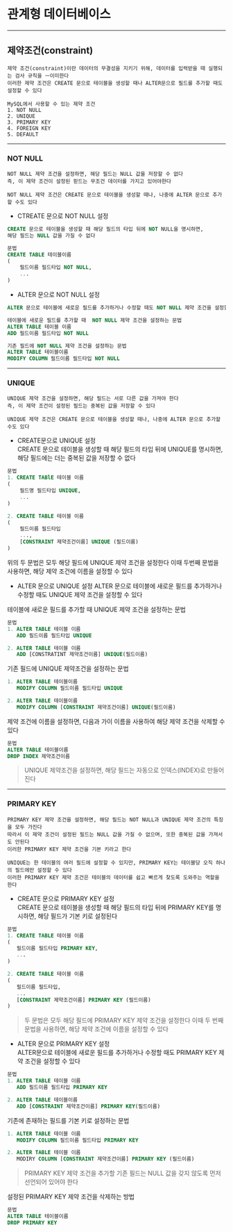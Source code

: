 # 관계형 데이터베이스
---
## 제약조건(constraint)
```
제약 조건(constraint)이란 데이터의 무결성을 지키기 위해, 데이터를 입력받을 때 실행되는 검사 규칙을 ㅡ이미한다
이러한 제약 조건은 CREATE 문으로 테이블을 생성할 때나 ALTER문으로 필드를 추가할 때도 설정할 수 있다

MySQL에서 사용할 수 있는 제약 조건
1. NOT NULL
2. UNIQUE
3. PRIMARY KEY
4. FOREIGN KEY
5. DEFAULT
```
---
### NOT NULL
```
NOT NULL 제약 조건을 설정하면, 해당 필드는 NULL 값을 저장할 수 없다
즉, 이 제약 조건이 설정된 핃드는 무조건 데이터를 가지고 있어야한다

NOT NULL 제약 조건은 CREATE 문으로 테이블을 생성할 때나, 나중에 ALTER 문으로 추가할 수도 있다
```
- CTREATE 문으로 NOT NULL 설정
```SQL
CREATE 문으로 테이블을 생성할 때 해당 필드의 타입 뒤에 NOT NULL을 명시하면,
해당 필드는 NULL 값을 가질 수 없다

문법
CREATE TABLE 테이블이름
(
    필드이름 필드타입 NOT NULL,
    ...
)
```
- ALTER 문으로 NOT NULL 설정
```SQL
ALTER 문으로 테이블에 새로운 필드를 추가하거나 수정할 때도 NOT NULL 제약 조건을 설정할 수 있다

테이블에 새로운 필드를 추가할 때  NOT NULL 제약 조건을 설정하는 문법
ALTER TABLE 테이블 이름
ADD 필드이름 필드타입 NOT NULL

기존 필드에 NOT NULL 제약 조건을 설정하는 문법
ALTER TABLE 테이블이름
MODIFY COLUMN 필드이름 필드타입 NOT NULL
```
---
### UNIQUE
```
UNIQUE 제약 조건을 설정하면, 해당 필드는 서로 다른 값을 가져야 한다
즉, 이 제약 조건이 설정된 필드는 중복된 값을 저장할 수 있다

UNIQUE 제약 조건은 CREATE 문으로 테이블을 생성할 때나, 나중에 ALTER 문으로 추가할 수도 있다
```

- CREATE문으로 UNIQUE 설정   
CREATE 문으로 테이블을 생성할 때 해당 필드의 타입 뒤에 UNIQUE를 명시하면, 해당 필드에는 더는 중복된 값을 저장할 수 없다
```SQL
문법
1. CREATE TABlE 테이블 이름
(
    필드명 필드타입 UNIQUE,
    ...
)

2. CREATE TABLE 테이블 이름
(
    필드이름 필드타입
    ...,
    [CONSTRAINT 제약조건이름] UNIQUE (필드이름)
)
```
위의 두 문법은 모두 해당 필드에 UNIQUE 제약 조건을 설정한다
이때 두번째 문법을 사용하면, 해당 제약 조건에 이름을 설정할 수 있다

- ALTER 문으로 UNIQUE 설정
ALTER 문으로 테이블에 새로운 필드를 추가하거나 수정할 때도 UNIQUE 제약 조건을 설정할 수 있다

테이블에 새로운 필드를 추가할 때 UNIQUE 제약 조건을 설정하는 문법
```SQL
문법 
1. ALTER TABLE 테이블 이름
   ADD 필드이름 필드타입 UNIQUE

2. ALTER TABLE 테이블 이름
   ADD [CONSTRATINT 제약조건이름] UNIQUE(필드이름)
```

기존 필드에 UNIQUE 제약조건을 설정하는 문법
```SQL
1. ALTER TABLE 테이블이름
   MODIFY COLUMN 필드이름 필드타입 UNIQUE

2. ALTER TABLE 테이블이름
   MODIFY COLUMN [CONSTRAINT 제약조건이름] UNIQUE(필드이름)
```

제약 조건에 이름을 설정하면, 다음과 가이 이름을 사용하여 해당 제약 조건을 삭제할 수 있다
```SQL
문법
ALTER TABLE 테이블이름
DROP INDEX 제약조건이름
```
> UNIQUE 제약조건을 설정하면, 해당 필드는 자동으로 인덱스(INDEX)로 만들어진다
---
### PRIMARY KEY
```
PRIMARY KEY 제약 조건을 설정하면, 해당 필드는 NOT NULL과 UNIQUE 제약 조건의 특징을 모두 가진다
따라서 이 제약 조건이 설정된 필드는 NULL 값을 가질 수 없으며, 또한 중복된 값을 가져서도 안된다
이러한 PRIMARY KEY 제약 조건을 기본 키라고 한다

UNIQUE는 한 테이블의 여러 필드에 설정할 수 있지만, PRIMARY KEY는 테이블당 오직 하나의 필드에만 설정할 수 있다
이러한 PRIMARY KEY 제약 조건은 테이블의 데이터를 쉽고 빠르게 찾도록 도와주는 역할을 한다
```

- CREATE 문으로 PRIMARY KEY 설정   
CREATE 문으로 테이블을 생성할 때 해당 필드의 타입 뒤에 PRIMARY KEY를 명시하면, 해당 필드가 기본 키로 설정된다
```SQL
문법
1. CREATE TABLE 테이블 이름
(
   필드이름 필드타입 PRIMARY KEY,
   ...
)

2. CREATE TABLE 테이블 이름
(
   필드이름 필드타입,
   ...
   [CONSTRAINT 제약조건이름] PRIMARY KEY (필드이름)
)
```
> 두 문법은 모두 해당 필드에 PRIMARY KEY 제약 조건을 설정한다
이때 두 번째 문법을 사용하면, 해당 제약 조건에 이름을 설정할 수 있다

- ALTER 문으로 PRIMARY KEY 설정   
ALTER문으로 테이블에 새로운 필드를 추가하거나 수정할 때도 PRIMARY KEY 제약 조건을 설정할 수 있다
```SQL
문법
1. ALTER TABLE 테이블 이름
   ADD 필드이름 필드타입 PRIMARY KEY

2. ALTER TABLE 테이블이름
   ADD [CONSTRAINT 제약조건이름] PRIMARY KEY(필드이름)
```
기존에 존재하는 필드를 기본 키로 설정하는 문법
```SQL
1. ALTER TABLE 테이블 이름
   MODIFY COLUMN 필드이름 필드타입 PRIMARY KEY

2. ALTER TABLE 테이블 이름
   MODIRY COLUMN [CONSTRAINT 제약조건이름] PRIMARY KEY (필드이름)
```
> PRIMARY KEY 제약 조건을 추가할 기존 필드는 NULL 값을 갖지 않도록 먼저 선언되어 있어야 한다

설정된 PRIMARY KEY 제약 조건을 삭제하는 방법
```SQL
문법
ALTER TABLE 테이블이름
DROP PRIMARY KEY
```